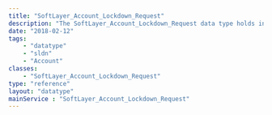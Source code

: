 ```yaml
---
title: "SoftLayer_Account_Lockdown_Request"
description: "The SoftLayer_Account_Lockdown_Request data type holds information on API requests from brand customers. "
date: "2018-02-12"
tags:
    - "datatype"
    - "sldn"
    - "Account"
classes:
    - "SoftLayer_Account_Lockdown_Request"
type: "reference"
layout: "datatype"
mainService : "SoftLayer_Account_Lockdown_Request"
---
```

